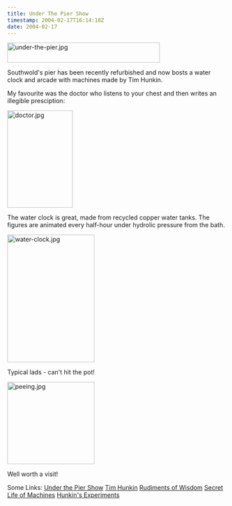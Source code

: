 ```yaml
---
title: Under The Pier Show
timestamp: 2004-02-17T16:14:18Z
date: 2004-02-17
---
```


<img alt="under-the-pier.jpg" src="http://blog.whatfettle.com/archives/under-the-pier.jpg" width="350" height="46" border="0" />

Southwold's pier has been recently refurbished and now bosts a water clock and arcade with machines made by Tim Hunkin.
<!--more-->
My favourite was the doctor who listens to your chest and then writes an illegible presciption:

<img alt="doctor.jpg" src="http://blog.whatfettle.com/archives/doctor.jpg" width="150" height="223" border="0" />

The water clock is great, made from recycled copper water tanks. The figures are animated every half-hour under hydrolic pressure from the bath.

<img alt="water-clock.jpg" src="http://blog.whatfettle.com/archives/water-clock.jpg" width="200" height="293" border="0" />

Typical lads - can't hit the pot!

<img alt="peeing.jpg" src="http://blog.whatfettle.com/archives/peeing.jpg" width="200" height="189" border="0" />

Well worth a visit!

Some Links:
<a href='http://www.timhunkin.com/99_under_pier_show.htm'>Under the Pier Show</a>
<a href='http://www.timhunkin.com'>Tim Hunkin</a>
<a href='http://www.rudimentsofwisdom.com/'>Rudiments of Wisdom</a>
<a href='http://www.secretlifeofmachines.com/'>Secret Life of Machines</a>
<a href='http://www.hunkinsexperiments.com/'>Hunkin's Experiments</a>